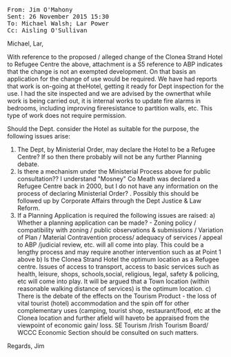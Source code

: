 <pre><tt>From: Jim O'Mahony
Sent: 26 November 2015 15:30
To: Michael Walsh; Lar Power
Cc: Aisling O'Sullivan</tt></pre>
Michael, Lar,

With reference to the proposed / alleged change of the Clonea Strand Hotel to Refugee Centre the above, attachment is a S5 reference to ABP indicates that the change is not an exempted development. On that basis an application for the change of use would be required. We have had reports that work is on-going at theHotel, getting it ready for Dept inspection for the use. I had the site inspected and we are advised by the ownerthat while work is being carried out, it is internal works to update fire alarms in bedrooms, including improving fireresistance to partition walls, etc. This type of work does not require permission.

Should the Dept. consider the Hotel as suitable for the purpose, the following issues arise:
1. The Dept, by Ministerial Order, may declare the Hotel to be a Refugee Centre? If so then there probably will not be any further Planning debate.
2. Is there a mechanism under the Ministerial Process above for public consultation?? I understand "Mosney" Co Meath was declared a Refugee Centre back in 2000, but I do not have any information on the process of declaring Ministerial Order? . Possibly this should be followed up by Corporate Affairs through the Dept Justice & Law Reform.
3. If a Planning Application is required the following issues are raised:
  a) Whether a planning application can be made? - Zoning policy / compatibility with zoning / public observations & submissions / Variation of Plan / Material Contravention process/ adequacy of services / appeal to ABP /judicial review, etc. will all come into play. This could be a lengthy process and may require another intervention such as at Point 1 above
  b) Is the Clonea Strand Hotel the optimum location as a Refugee centre. Issues of access to transport, access to basic services such as health, leisure, shops, schools,social, religious, legal, safety & policing, etc will come into play. It will be argued that a Town location (within reasonable walking distance of services) is the optimum location.
  c) There is the debate of the effects on the Tourism Product - the loss of vital tourist (hotel) accommodation and the spin off for other complementary uses (camping, tourist shop, restaurant/food, etc at the Clonea location and further afield will haveto be appraised from the viewpoint of economic gain/ loss. SE Tourism /Irish Tourism Board/ WCCC Economic Section should be consulted on such matters.

Regards,
Jim
